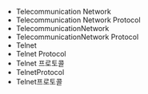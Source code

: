 ﻿- Telecommunication Network
- Telecommunication Network Protocol
- TelecommunicationNetwork
- TelecommunicationNetwork Protocol
- Telnet
- Telnet Protocol
- Telnet 프로토콜
- TelnetProtocol
- Telnet프로토콜
